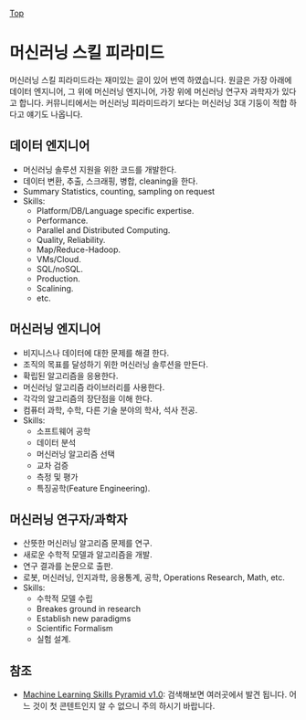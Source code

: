 [Top](index.md)

# 머신러닝 스킬 피라미드

머신러닝 스킬 피라미드라는 재미있는 글이 있어 번역 하였습니다. 원글은 가장 아래에 데이터 엔지니어, 그 위에 머신러닝 엔지니어, 가장 위에 머신러닝 연구자 과학자가 있다고 합니다. 커뮤니티에서는 머신러닝 피라미드라기 보다는 머신러닝 3대 기둥이 적합 하다고 얘기도 나옵니다.

## 데이터 엔지니어

- 머신러닝 솔루션 지원을 위한 코드를 개발한다.
- 데이터 변환, 추출, 스크래핑, 병합, cleaning을 한다.
- Summary Statistics, counting, sampling on request
- Skills:
  - Platform/DB/Language specific expertise.
  - Performance.
  - Parallel and Distributed Computing.
  - Quality, Reliability.
  - Map/Reduce-Hadoop.
  - VMs/Cloud.
  - SQL/noSQL.
  - Production.
  - Scalining.
  - etc.

## 머신러닝 엔지니어

- 비지니스나 데이터에 대한 문제를 해결 한다.
- 조직의 목표를 달성하기 위한 머신러닝 솔루션을 만든다.
- 확립된 알고리즘을 응용한다.
- 머신러닝 알고리즘 라이브러리를 사용한다.
- 각각의 알고리즘의 장단점을 이해 한다.
- 컴퓨터 과학, 수학, 다른 기술 분야의 학사, 석사 전공.
- Skills:
  - 소프트웨어 공학
  - 데이터 분석
  - 머신러닝 알고리즘 선택
  - 교차 검증
  - 측정 및 평가
  - 특징공학(Feature Engineering).

## 머신러닝 연구자/과학자

- 산뜻한 머신러닝 알고리즘 문제를 연구.
- 새로운 수학적 모델과 알고리즘을 개발.
- 연구 결과를 논문으로 출판.
- 로봇, 머신러닝, 인지과학, 응용통계, 공학, Operations Research, Math, etc.
- Skills:
  - 수학적 모델 수립
  - Breakes ground in research
  - Establish new paradigms
  - Scientific Formalism
  - 실험 설계.

## 참조

- [Machine Learning Skills Pyramid v1.0](https://insidebigdata.com/2014/02/03/machine-learning-skills-pyramid/): 검색해보면 여러곳에서 발견 됩니다. 어느 것이 첫 콘텐트인지 알 수 없으니 주의 하시기 바랍니다.